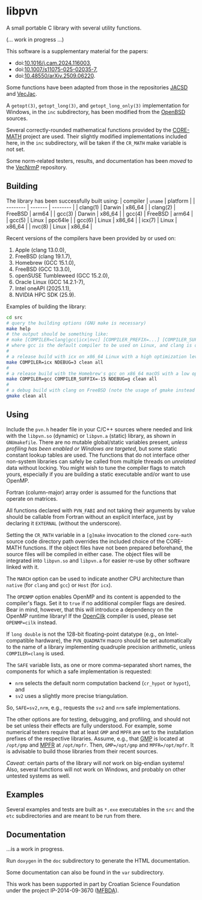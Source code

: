 # libpvn
A small portable C library with several utility functions.

(... work in progress ...)

This software is a supplementary material for the papers:
- doi:[10.1016/j.cam.2024.116003](https://doi.org/10.1016/j.cam.2024.116003 "Accurate complex Jacobi rotations"),
- doi:[10.1007/s11075-025-02035-7](https://doi.org/10.1007/s11075-025-02035-7 "Arithmetical enhancements of the Kogbetliantz method for the SVD of order two"),
- doi:[10.48550/arXiv.2509.06220](https://doi.org/10.48550/arXiv.2509.06220 "Recursive vectorized computation of the Frobenius norm").

Some functions have been adapted from those in the repositories [JACSD](https://github.com/venovako/JACSD) and [VecJac](https://github.com/venovako/VecJac).

A `getopt(3)`, `getopt_long(3)`, and `getopt_long_only(3)` implementation for Windows, in the `inc` subdirectory, has been modified from the [OpenBSD](https://www.openbsd.org) sources.

Several correctly-rounded mathematical functions provided by the [CORE-MATH](https://core-math.gitlabpages.inria.fr) project are used.
Their slightly modified implementations included here, in the `inc` subdirectory, will be taken if the `CR_MATH` make variable is not set.

Some norm-related testers, results, and documentation has been *moved* to the [VecNrmP](https://github.com/venovako/VecNrmP) repository.

## Building

The library has been successfully built using:
| compiler | `uname` | platform |
| -------- | ------- | -------- |
| clang(1) | Darwin  | x86_64   |
| clang(2) | FreeBSD | arm64    |
| gcc(3)   | Darwin  | x86_64   |
| gcc(4)   | FreeBSD | arm64    |
| gcc(5)   | Linux   | ppc64le  |
| gcc(6)   | Linux   | x86_64   |
| icx(7)   | Linux   | x86_64   |
| nvc(8)   | Linux   | x86_64   |

Recent versions of the compilers have been provided by or used on:
1. Apple (clang 13.0.0),
2. FreeBSD (clang 19.1.7),
3. Homebrew (GCC 15.1.0),
4. FreeBSD (GCC 13.3.0),
5. openSUSE Tumbleweed (GCC 15.2.0),
6. Oracle Linux (GCC 14.2.1-7),
7. Intel oneAPI (2025.1.1),
8. NVIDIA HPC SDK (25.9).

Examples of building the library:
```bash
cd src
# query the building options (GNU make is necessary)
make help
# the output should be something like:
# make [COMPILER=clang|gcc|icx|nvc] [COMPILER_PREFIX=...] [COMPILER_SUFFIX=...] [MARCH=...] [NDEBUG=0|1|2|3|...] [PRINTOUT=ERR|OUT] [VECLEN=...] [CR_MATH=...] [OPENMP=...] [PROFILE=...] [SAFE=...] [QUADMATH=...] [LIB64=lib|lib64] [GMP=...] [MPFR=...] [MPC=...] [all|clean|help]
# where gcc is the default compiler to be used on Linux, and clang is otherwise
#
# a release build with icx on x86_64 Linux with a high optimization level
make COMPILER=icx NDEBUG=3 clean all
#
# a release build with the Homebrew's gcc on x86_64 macOS with a low optimization level
make COMPILER=gcc COMPILER_SUFFIX=-15 NDEBUG=g clean all
#
# a debug build with clang on FreeBSD (note the usage of gmake instead of make)
gmake clean all
```

## Using

Include the `pvn.h` header file in your C/C++ sources where needed and link with the `libpvn.so` (dynamic) or `libpvn.a` (static) library, as shown in `GNUmakefile`.
There are no mutable global/static variables present, *unless profiling has been enabled or Windows are targeted*, but some static constant lookup tables are used.
The functions that do not interface other non-system libraries can safely be called from multiple threads on *unrelated* data without locking.
You might wish to tune the compiler flags to match yours, especially if you are building a static executable and/or want to use OpenMP.

Fortran (column-major) array order is assumed for the functions that operate on matrices.

All functions declared with `PVN_FABI` and not taking their arguments by value should be callable from Fortran without an explicit interface, just by declaring it `EXTERNAL` (without the underscore).

Setting the `CR_MATH` variable in a `[g]make` invocation to the cloned `core-math` source code directory path overrides the included choice of the CORE-MATH functions.
If the object files have not been prepared beforehand, the source files will be compiled in either case.
The object files will be integrated into `libpvn.so` and `libpvn.a` for easier re-use by other software linked with it.

The `MARCH` option can be used to indicate another CPU architecture than `native` (for `clang` and `gcc`) or `Host` (for `icx`).

The `OPENMP` option enables OpenMP and its content is appended to the compiler's flags.
Set it to `true` if no additional compiler flags are desired.
Bear in mind, however, that this will introduce a dependency on the OpenMP runtime library!
If the [OpenCilk](https://www.opencilk.org) compiler is used, please set `OPENMP=cilk` instead.

If `long double` is not the 128-bit floating-point datatype (e.g., on Intel-compatible hardware), the `PVN_QUADMATH` macro should be set automatically to the name of a library implementing quadruple precision arithmetic, unless `COMPILER=clang` is used.

The `SAFE` variable lists, as one or more comma-separated short names, the components for which a safe implementation is requested:
- `nrm` selects the default norm computation backend (`cr_hypot` or `hypot`), and
- `sv2` uses a slightly more precise triangulation.

So, `SAFE=sv2,nrm`, e.g., requests the `sv2` and `nrm` safe implementations.

The other options are for testing, debugging, and profiling, and should not be set unless their effects are fully understood.
For example, some numerical testers require that at least `GMP` and `MPFR` are set to the installation prefixes of the respective libraries.
Assume, e.g., that [GMP](https://gmplib.org) is located at `/opt/gmp` and [MPFR](https://mpfr.org) at `/opt/mpfr`.
Then, `GMP=/opt/gmp` and `MPFR=/opt/mpfr`.
It is advisable to build those libraries from their recent sources.

*Caveat*: certain parts of the library will *not* work on big-endian systems!
Also, several functions will not work on Windows, and probably on other untested systems as well.

## Examples

Several examples and tests are built as `*.exe` executables in the `src` and the `etc` subdirectories and are meant to be run from there.

## Documentation

...is a work in progress.

Run `doxygen` in the `doc` subdirectory to generate the HTML documentation.

Some documentation can also be found in the `var` subdirectory.

This work has been supported in part by Croatian Science Foundation under the project IP-2014-09-3670 ([MFBDA](https://web.math.pmf.unizg.hr/mfbda/)).
